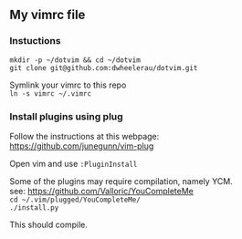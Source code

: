 ## My vimrc file
### Instuctions  
`mkdir -p ~/dotvim && cd ~/dotvim`  
`git clone git@github.com:dwheelerau/dotvim.git`  

Symlink your vimrc to this repo  
`ln -s vimrc ~/.vimrc`  

### Install plugins using plug  
Follow the instructions at this webpage:  
https://github.com/junegunn/vim-plug  

Open vim and use `:PluginInstall`  

Some of the plugins may require compilation, namely YCM.  
see: https://github.com/Valloric/YouCompleteMe  
`cd ~/.vim/plugged/YouCompleteMe/`  
`./install.py`  

This should compile.
